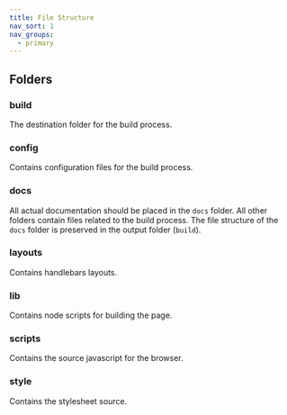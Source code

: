 ```yaml
---
title: File Structure
nav_sort: 1
nav_groups:
  - primary
---
```


## Folders

### build
The destination folder for the build process.

### config
Contains configuration files for the build process.

### docs
All actual documentation should be placed in the `docs` folder. All other folders contain files related to the build process. The file structure of the `docs` folder is preserved in the output folder (`build`).

### layouts
Contains handlebars layouts.

### lib
Contains node scripts for building the page.

### scripts
Contains the source javascript for the browser.

### style
Contains the stylesheet source.
